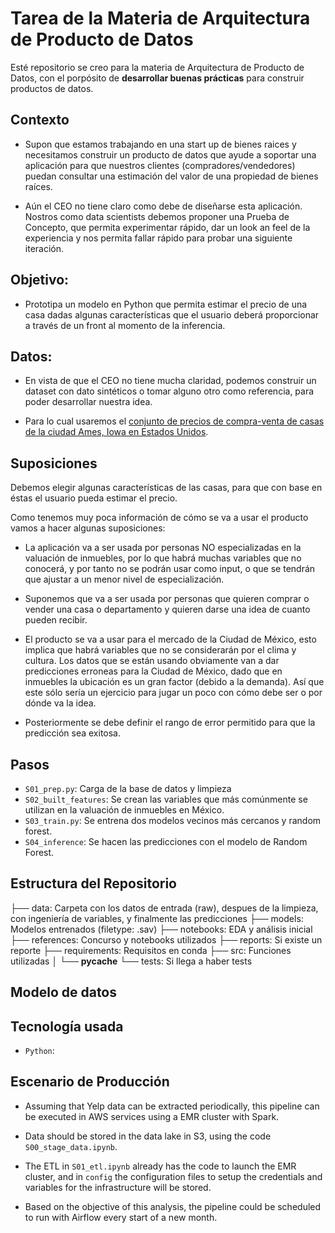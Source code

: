 # Tarea de la Materia de Arquitectura de Producto de Datos

Esté repositorio se creo para la materia de Arquitectura de Producto de Datos, con el porpósito de **desarrollar buenas prácticas** para construir productos de datos.

## Contexto

* Supon que estamos trabajando en una start up de bienes raices y necesitamos
construir un producto de datos que ayude a soportar una aplicación para 
que nuestros clientes (compradores/vendedores) puedan consultar una estimación
del valor de una propiedad de bienes raíces.

* Aún el CEO no tiene claro como debe de diseñarse esta aplicación. Nostros
como data scientists debemos proponer una Prueba de Concepto, que permita
experimentar rápido, dar un look an feel de la experiencia y nos permita
fallar rápido para probar una siguiente iteración.


## Objetivo:

* Prototipa un modelo en Python que permita estimar el precio de una casa
dadas algunas características que el usuario deberá proporcionar a través de
un front al momento de la inferencia.

## Datos:

* En vista de que el CEO no tiene mucha claridad, podemos construir un dataset
  con dato sintéticos o tomar alguno otro como referencia, para poder 
  desarrollar nuestra idea.

* Para lo cual usaremos el [conjunto de precios de compra-venta de casas de la
  ciudad Ames, Iowa en Estados Unidos](https://www.kaggle.com/competitions/house-prices-advanced-regression-techniques).

## Suposiciones

Debemos elegir algunas características de las casas, para que con base en éstas el usuario pueda estimar el precio. 

Como tenemos muy poca información de cómo se va a usar el producto vamos a hacer algunas suposiciones:

* La aplicación va a ser usada por personas NO especializadas en la valuación de inmuebles, por lo que habrá muchas variables que no conocerá, y por tanto no se podrán usar como input, o que se tendrán que ajustar a un menor nivel de especialización.

* Suponemos que va a ser usada por personas que quieren comprar o vender una casa o departamento y quieren darse una idea de cuanto pueden recibir.

* El producto se va a usar para el mercado de la Ciudad de México, esto implica que habrá variables que no se considerarán por el clima y cultura. Los datos que se están usando obviamente van a dar predicciones erroneas para la Ciudad de México, dado que en inmuebles la ubicación es un gran factor (debido a la demanda). Así que este sólo sería un ejercicio para jugar un poco con cómo debe ser o por dónde va la idea.

* Posteriormente se debe definir el rango de error permitido para que la predicción sea exitosa.

## Pasos

- `S01_prep.py`: Carga de la base de datos y limpieza
- `S02_built_features`: Se crean las variables  que más comúnmente se utilizan en la valuación de inmuebles en México.
- `S03_train.py`: Se entrena dos modelos vecinos más cercanos y random forest.
- `S04_inference`: Se hacen las predicciones con el modelo de Random Forest.

## Estructura del Repositorio

├── data: Carpeta con los datos de entrada (raw), despues de la limpieza, con ingeniería de variables, y finalmente las predicciones
├── models: Modelos entrenados (filetype: .sav)
├── notebooks: EDA y análisis inicial
├── references: Concurso y notebooks utilizados
├── reports: Si existe un reporte
├── requirements: Requisitos en conda
├── src: Funciones utilizadas
│   └── __pycache__
└── tests: Si llega a haber tests

## Modelo de datos
 


## Tecnología usada

- `Python`: 

## Escenario de Producción

- Assuming that Yelp data can be extracted periodically, this pipeline can be executed in AWS services using a EMR cluster with Spark.

- Data should be stored in the data lake in S3, using the code `S00_stage_data.ipynb`.

- The ETL in `S01_etl.ipynb` already has the code to launch the EMR cluster, and in `config` the configuration files to setup the credentials and variables for the infrastructure will be stored.

- Based on the objective of this analysis, the pipeline could be scheduled to run with Airflow every start of a new month.
